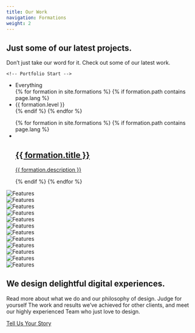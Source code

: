 ```yaml
---
title: Our Work
navigation: Formations
weight: 2
---
```


<!-- Slider Start -->
<section id="global-header">
    <div class="container">
        <div class="row">
            <div class="col-md-12">
                <div class="block">
                    <h1>Just some of our latest projects.</h1>
                    <p>Don’t just take our word for it. Check out some of our latest work.</p>
                </div>
            </div>
        </div>
    </div>
</section>

    <!-- Portfolio Start -->
<section id="portfolio-work">
    <div class="container">
        <div class="row">
          <div class="col-md-12">
            <div class="block">
              <div class="portfolio-menu">
                <ul>
										<li class="filter" data-filter="all">Everything</li>
										{% for formation in site.formations %}
                    {% if formation.path contains page.lang %}
                    <li class="filter" data-filter=".{{ formation.level }}">{{ formation.level }}</li>
										{% endif %}
                    {% endfor %}
                </ul>
              </div>
              <div class="portfolio-contant">
                <ul id="portfolio-contant-active">
                    {% for formation in site.formations %}
                    {% if formation.path contains page.lang %}
                    <li class="mix {{ formation.level }}">
                      <a href="{{ formation.url }}">
                        <img src="{{ site.baseurl }}/assets/img/portfolio/work1.jpg" alt="">
                        <div class="overly">
                            <div class="position-center">
                              <h2>{{ formation.title }}</h2>
                              <p>{{ formation.description }}</p>
                            </div>
                        </div>
                      </a>
                    </li>
                    {% endif %}
                    {% endfor %}
                </ul>
              </div>
            </div>
          </div>
        </div>
    </div>
</section>

<!-- Clients Logo Section Start -->
<section id="clients-logo-section">
  <div class="container">
    <div class="row">
      <div class="col-md-12">
        <div class="block">
          <div id="clients-logo" class="owl-carousel">
            <div class="clients-logo-img">
              <img src="{{ site.baseurl }}/assets/img/clients/clients-logo1.png" alt="Features">
            </div>
            <div class="clients-logo-img">
              <img src="{{ site.baseurl }}/assets/img/clients/clients-logo2.png" alt="Features">
            </div>
            <div class="clients-logo-img">
              <img src="{{ site.baseurl }}/assets/img/clients/clients-logo3.png" alt="Features">
            </div>
            <div class="clients-logo-img">
              <img src="{{ site.baseurl }}/assets/img/clients/clients-logo4.png" alt="Features">
            </div>
            <div class="clients-logo-img">
              <img src="{{ site.baseurl }}/assets/img/clients/clients-logo5.png" alt="Features">
            </div>
            <div class="clients-logo-img">
              <img src="{{ site.baseurl }}/assets/img/clients/clients-logo3.png" alt="Features">
            </div>
            <div class="clients-logo-img">
              <img src="{{ site.baseurl }}/assets/img/clients/clients-logo2.png" alt="Features">
            </div>
            <div class="clients-logo-img">
              <img src="{{ site.baseurl }}/assets/img/clients/clients-logo5.png" alt="Features">
            </div>
            <div class="clients-logo-img">
              <img src="{{ site.baseurl }}/assets/img/clients/clients-logo1.png" alt="Features">
            </div>
            <div class="clients-logo-img">
              <img src="{{ site.baseurl }}/assets/img/clients/clients-logo4.png" alt="Features">
            </div>
            <div class="clients-logo-img">
              <img src="{{ site.baseurl }}/assets/img/clients/clients-logo5.png" alt="Features">
            </div>
            <div class="clients-logo-img">
              <img src="{{ site.baseurl }}/assets/img/clients/clients-logo3.png" alt="Features">
            </div>
          </div>
        </div>
      </div>
    </div>
  </div>
</section>


<!-- Call to action Start -->
<section id="call-to-action">
  <div class="container">
    <div class="row">
      <div class="col-md-12">
        <div class="block">
          <h2>We design delightful digital experiences.</h2>
          <p>Read more about what we do and our philosophy of design. Judge for yourself The work and results we’ve achieved for other clients, and meet our highly experienced Team who just love to design.</p>
          <a class="btn btn-default btn-call-to-action" href="#" >Tell Us Your Story</a>
        </div>
      </div>
    </div>
  </div>
</section>
